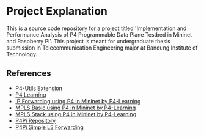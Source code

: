 # Project Explanation

This is a source code repository for a project titled 'Implementation and Performance Analysis of P4 Programmable Data Plane Testbed in Mininet and Raspberry Pi'. This project is meant for undergraduate thesis submission in Telecommunication Engineering major at Bandung Institute of Technology.

## References

- [P4-Utils Extension](https://github.com/nsg-ethz/p4-utils)
- [P4 Learning](https://github.com/nsg-ethz/p4-learning/tree/master)
- [IP Forwarding using P4 in Mininet by P4-Learning](https://github.com/nsg-ethz/p4-learning/tree/master/examples/ip_forwarding)
- [MPLS Basic using P4 in Mininet by P4-Learning](https://github.com/nsg-ethz/p4-learning/tree/master/exercises/04-MPLS/thrift/mpls_basics)
- [MPLS Stack using P4 in Mininet by P4-Learning](https://github.com/nsg-ethz/p4-learning/tree/master/exercises/04-MPLS/thrift/mpls_stacked)
- [P4Pi Repository](https://github.com/p4lang/p4pi)
- [P4Pi Simple L3 Forwarding](https://github.com/p4lang/p4pi/wiki/Example-%231-Simple-L3-forwarding-(Bmv2))
